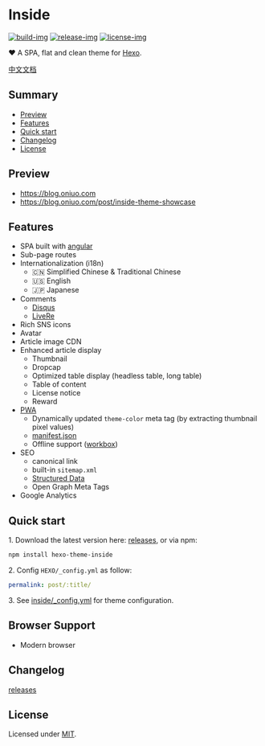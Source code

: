# Inside

[![build-img]]() [![release-img]][releases] [![license-img]](LICENSE)

❤️ A SPA, flat and clean theme for [Hexo].

[中文文档](README_zh-Hans.md)

## Summary

- [Preview](#preview)
- [Features](#features)
- [Quick start](#quick-start)
- [Changelog](#changelog)
- [License](#license)

## Preview

- https://blog.oniuo.com
- https://blog.oniuo.com/post/inside-theme-showcase

## Features

- SPA built with [angular]
- Sub-page routes
- Internationalization (i18n)
  - :cn: Simplified Chinese & Traditional Chinese
  - :us: English
  - :jp: Japanese
- Comments
  - [Disqus]
  - [LiveRe]
- Rich SNS icons
- Avatar
- Article image CDN
- Enhanced article display
  - Thumbnail
  - Dropcap
  - Optimized table display (headless table, long table)
  - Table of content
  - License notice
  - Reward
- [PWA]
  - Dynamically updated `theme-color` meta tag (by extracting thumbnail pixel values)
  - [manifest.json]
  - Offline support ([workbox])
- SEO
  - canonical link
  - built-in `sitemap.xml`
  - [Structured Data]
  - Open Graph Meta Tags
- Google Analytics

## Quick start

1\. Download the latest version here: [releases], or via npm:

```bash
npm install hexo-theme-inside
```

2\. Config `HEXO/_config.yml` as follow:

```yml
permalink: post/:title/
```

3\. See [inside/_config.yml](_config.yml) for theme configuration.

## Browser Support

- Modern browser

## Changelog

[releases]

## License

Licensed under [MIT](LICENSE).

[build-img]: https://img.shields.io/travis-ci/elmorec/hexo-theme-inside.svg?longCache=true&style=flat-square
[release-img]: https://img.shields.io/github/release/elmorec/hexo-theme-inside.svg?longCache=true&style=flat-square
[license-img]: https://img.shields.io/github/license/elmorec/hexo-theme-inside.svg?longCache=true&style=flat-square

[angular]: https://angular.io
[hexo]: https://hexo.io/
[PWA]: https://developers.google.com/web/progressive-web-apps
[manifest.json]: https://developers.google.com/web/fundamentals/web-app-manifest/
[workbox]: https://developers.google.com/web/tools/workbox/
[Structured Data]: https://developers.google.com/search/docs/guides/intro-structured-data
[disqus]: https://disqus.com
[livere]: https://livere.com
[releases]: https://github.com/elmorec/hexo-theme-inside/releases
